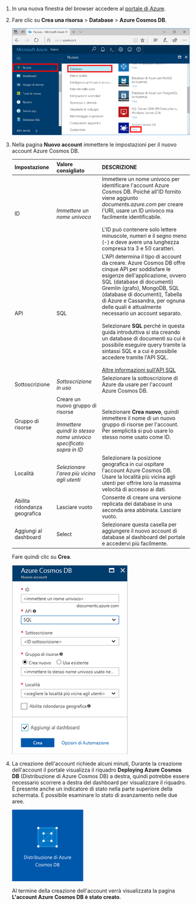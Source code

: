1. In una nuova finestra del browser accedere al [portale di Azure](https://portal.azure.com/).
2. Fare clic su **Crea una risorsa** > **Database** > **Azure Cosmos DB**.
   
   ![Riquadro Database nel portale di Azure](./media/cosmos-db-create-dbaccount/create-nosql-db-databases-json-tutorial-1.png)

3. Nella pagina **Nuovo account** immettere le impostazioni per il nuovo account Azure Cosmos DB. 
 
    Impostazione|Valore consigliato|DESCRIZIONE
    ---|---|---
    ID|*Immettere un nome univoco*|Immettere un nome univoco per identificare l'account Azure Cosmos DB. Poiché alI'ID fornito viene aggiunto *documents.azure.com* per creare l'URI, usare un ID univoco ma facilmente identificabile.<br><br>L'ID può contenere solo lettere minuscole, numeri e il segno meno (-) e deve avere una lunghezza compresa tra 3 e 50 caratteri.
    API|SQL|L'API determina il tipo di account da creare. Azure Cosmos DB offre cinque API per soddisfare le esigenze dell'applicazione, ovvero SQL (database di documenti) Gremlin (grafo), MongoDB, SQL (database di documenti), Tabella di Azure e Cassandra, per ognuna delle quali è attualmente necessario un account separato. <br><br>Selezionare **SQL** perché in questa guida introduttiva si sta creando un database di documenti su cui è possibile eseguire query tramite la sintassi SQL e a cui è possibile accedere tramite l'API SQL.<br><br>[Altre informazioni sull'API SQL](../articles/cosmos-db/documentdb-introduction.md)|
    Sottoscrizione|*Sottoscrizione in uso*|Selezionare la sottoscrizione di Azure da usare per l'account Azure Cosmos DB. 
    Gruppo di risorse|Creare un nuovo gruppo di risorse<br><br>*Immettere quindi lo stesso nome univoco specificato sopra in ID*|Selezionare **Crea nuovo**, quindi immettere il nome di un nuovo gruppo di risorse per l'account. Per semplicità si può usare lo stesso nome usato come ID. 
    Località|*Selezionare l'area più vicina agli utenti*|Selezionare la posizione geografica in cui ospitare l'account Azure Cosmos DB. Usare la località più vicina agli utenti per offrire loro la massima velocità di accesso ai dati.
    Abilita ridondanza geografica| Lasciare vuoto | Consente di creare una versione replicata del database in una seconda area abbinata. Lasciare vuoto.  
    Aggiungi al dashboard | Select | Selezionare questa casella per aggiungere il nuovo account di database al dashboard del portale e accedervi più facilmente.

    Fare quindi clic su **Crea**.

    ![Pagina del nuovo account per Azure Cosmos DB](./media/cosmos-db-create-dbaccount/create-nosql-db-databases-json-tutorial-2.png)

4. La creazione dell'account richiede alcuni minuti, Durante la creazione dell'account il portale visualizza il riquadro **Deploying Azure Cosmos DB** (Distribuzione di Azure Cosmos DB) a destra, quindi potrebbe essere necessario scorrere a destra del dashboard per visualizzare il riquadro. È presente anche un indicatore di stato nella parte superiore della schermata. È possibile esaminare lo stato di avanzamento nelle due aree. 

    ![Riquadro Notifiche del portale di Azure](./media/cosmos-db-create-dbaccount/deploying-cosmos-db.png)

    Al termine della creazione dell'account verrà visualizzata la pagina **L'account Azure Cosmos DB è stato creato**. 

